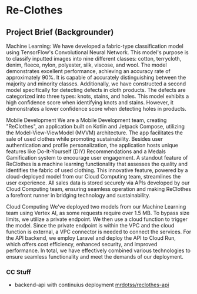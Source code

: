# Re-Clothes

<h2> Project Brief (Backgrounder) </h2>
<p>
Machine Learning:
We have developed a fabric-type classification model using TensorFlow's Convolutional Neural Network. This model's purpose is to classify inputted images into nine different classes: cotton, terrycloth, denim, fleece, nylon, polyester, silk, viscose, and wool. The model demonstrates excellent performance, achieving an accuracy rate of approximately 90%. It is capable of accurately distinguishing between the majority and minority classes.
Additionally, we have constructed a second model specifically for detecting defects in cloth products. The defects are categorized into three types: knots, stains, and holes. This model exhibits a high confidence score when identifying knots and stains. However, it demonstrates a lower confidence score when detecting holes in products.
</p>
  
<p>Mobile Development
We are a Mobile Development team, creating "ReClothes", an application built on Kotlin and Jetpack Compose, utilizing the Model-View-ViewModel (MVVM) architecture. The app facilitates the sale of used clothes while promoting sustainability. Besides user authentication and profile personalization, the application hosts unique features like Do-It-Yourself (DIY) Recommendations and a Medals Gamification system to encourage user engagement.
A standout feature of ReClothes is a machine learning functionality that assesses the quality and identifies the fabric of used clothing. This innovative feature, powered by a cloud-deployed model from our Cloud Computing team, streamlines the user experience. All sales data is stored securely via APIs developed by our Cloud Computing team, ensuring seamless operation and making ReClothes a forefront runner in bridging technology and sustainability.
<p>Cloud Computing
We've deployed two models from our Machine Learning team using Vertex AI, as some requests require over 1.5 MB. To bypass size limits, we utilize a private endpoint. We then use a cloud function to trigger the model. Since the private endpoint is within the VPC and the cloud function is external, a VPC connector is needed to connect the services.
For the API backend, we employ Laravel and deploy the API to Cloud Run, which offers cost efficiency, enhanced security, and improved performance. In total, we have effectively combined various technologies to ensure seamless functionality and meet the demands of our deployment.</p>

</p>

### CC Stuff
* backend-api with continuius deployment [mrdotss/reclothes-api](https://github.com/mrdotss/reclothes-api)
